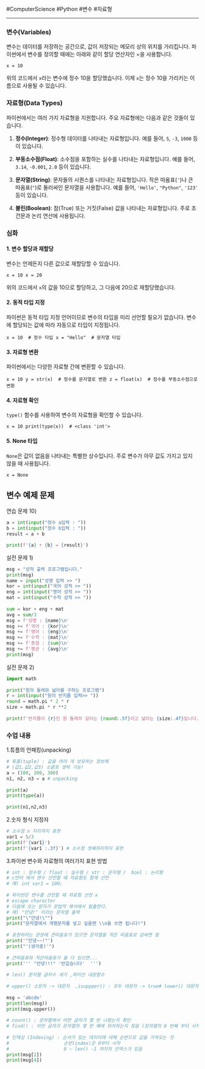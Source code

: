 #ComputerScience #Python #변수 #자료형

---
### 변수(Variables)

변수는 데이터를 저장하는 공간으로, 값이 저장되는 메모리 상의 위치를 가리킵니다. 파이썬에서 변수를 정의할 때에는 아래와 같이 할당 연산자인 =을 사용합니다.
  
`x = 10`

위의 코드에서 `x`라는 변수에 정수 10을 할당했습니다. 이제 `x`는 정수 10을 가리키는 이름으로 사용될 수 있습니다.

### 자료형(Data Types)

파이썬에서는 여러 가지 자료형을 지원합니다. 주요 자료형에는 다음과 같은 것들이 있습니다.

1. **정수(Integer)**: 정수형 데이터를 나타내는 자료형입니다. 예를 들어, `5`, `-3`, `1000` 등이 있습니다.
    
2. **부동소수점(Float)**: 소수점을 포함하는 실수를 나타내는 자료형입니다. 예를 들어, `3.14`, `-0.001`, `2.0` 등이 있습니다.
    
3. **문자열(String)**: 문자들의 시퀀스를 나타내는 자료형입니다. 작은 따옴표(`'`)나 큰 따옴표(`"`)로 둘러싸인 문자열을 사용합니다. 예를 들어, `'Hello'`, `"Python"`, `'123'` 등이 있습니다.
    
4. **불린(Boolean)**: 참(True) 또는 거짓(False) 값을 나타내는 자료형입니다. 주로 조건문과 논리 연산에 사용됩니다.
    

### 심화

#### 1. 변수 할당과 재할당

변수는 언제든지 다른 값으로 재할당할 수 있습니다.

`x = 10 x = 20`

위의 코드에서 `x`의 값을 10으로 할당하고, 그 다음에 20으로 재할당했습니다.

#### 2. 동적 타입 지정

파이썬은 동적 타입 지정 언어이므로 변수의 타입을 미리 선언할 필요가 없습니다. 변수에 할당되는 값에 따라 자동으로 타입이 지정됩니다.

`x = 10  # 정수 타입 x = "Hello"  # 문자열 타입`

#### 3. 자료형 변환

파이썬에서는 다양한 자료형 간에 변환할 수 있습니다.

`x = 10 y = str(x)  # 정수를 문자열로 변환 z = float(x)  # 정수를 부동소수점으로 변환`

#### 4. 자료형 확인

`type()` 함수를 사용하여 변수의 자료형을 확인할 수 있습니다.

`x = 10 print(type(x))  # <class 'int'>`

#### 5. None 타입

`None`은 값이 없음을 나타내는 특별한 상수입니다. 주로 변수가 아무 값도 가지고 있지 않을 때 사용됩니다.

`x = None`


## 변수 예제 문제

연습 문제 10)
```python
a = int(input("정수 a입력 : "))  
b = int(input("정수 b입력 : "))  
result = a + b  

print(f'{a} + {b} = {result}')
```

실전 문제 1)
```python
msg = "성적 출력 프로그램입니다."  
print(msg)  
name = input("성명 입력 >> ")  
kor = int(input("국어 성적 >> "))  
eng = int(input("영어 성적 >> "))  
mat = int(input("수학 성적 >> "))  
  
sum = kor + eng + mat  
avg = sum/3  
msg = f'성명 : {name}\n'  
msg += f'국어 : {kor}\n'  
msg += f'영어 : {eng}\n'  
msg += f'수학 : {mat}\n'  
msg += f'총점 : {sum}\n'  
msg += f'평균 : {avg}\n'  
print(msg)
```

실전 문제 2)
```python
import math  
  
print("원의 둘레와 넓이를 구하는 프로그램")  
r = int(input("원의 반지름 입력>> "))  
round = math.pi * 2 * r  
size = math.pi * r **2  
  
print(f'반지름이 {r}인 원 둘레의 길이는 {round:.5f}이고 넓이는 {size:.4f}입니다.')
```

### 수업 내용
1.튜플의 언패킹(unpacking)
```python
# 튜플(tuple) : 값을 여러 개 보유하는 정보체  
# (값1,값2,값3) 소괄호 생략 가능!  
a = (100, 200, 300)  
n1, n2, n3 = a # unpacking  
  
print(a)  
print(type(a))  
  
print(n1,n2,n3)
```

2.숫자 형식 지정자
```python
# 소수점 n 자리까지 표현    
var1 = 5/3  
print(f'{var1}')  
print(f'{var1 :.3f}') # 소수점 셋째자리까지 표현
```

3.파이썬 변수와 자료형의 여러가지 표현 방법
```python
# int : 정수형 / float : 실수형 / str : 문자형 /  bool : 논리형  
# c언어 에서 변수 선언할 때 자료형도 함께 선언  
# 예) int var1 = 100;  
  
# 파이썬은 변수를 선언할 때 자료형 선언 x  
# escape character  
# 다음에 오는 문자가 문법적 해석에서 탈출한다.  
# 예) "안녕!" 이라는 문자열 출력  
print("\"안녕!\"")  
print("문자열에서 개행문자를 넣고 싶을땐 \\n을 쓰면 됩니다!")  
  
# 표현하려는 문장에 큰따옴표가 있으면 문자열을 작은 따옴표로 감싸면 됨  
print('"안녕~~!"')  
print("'(생각중)'")  
  
# 큰따옴표와 작은따옴표가 둘 다 있으면...  
print(''' "안녕!!!" '반갑습니다'  ''')  
  
# len() 문자열 글자수 세기 ,파이선 내장함수  
  
# upper() 소문자 -> 대문자  ,isuppper() : 모두 대문자 -> true# lower() 대문자 -> 소문자  ,islower() : 모두 소문자 -> true# upper(),lower() 클래스함수  
  
msg = 'abcde'  
print(len(msg))  
print(msg.upper())  
  
# count() : 문자열에서 어떤 글자가 몇 번 나왔는지 확인  
# find() : 어떤 글자가 문자열의 몇 번 째에 위치하는지 찾음 (문자열의 0 번째 부터 시작)  
  
# 인덱싱 (Indexing) : 순서가 있는 데이터에 대해 순번으로 값을 가져오는 것  
#                    순번(index)은 0부터 시작  
#                    0 ~ len() -1 까지의 인덱스가 있음  
print(msg[2])  
print(msg[4])
```